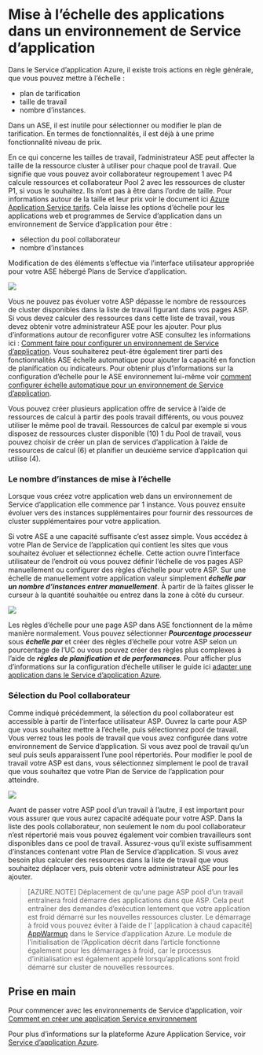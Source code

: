 <properties 
    pageTitle="Comment adapter une application dans un environnement de Service d’application" 
    description="Mise à l’échelle d’une application dans un environnement de Service d’application" 
    services="app-service" 
    documentationCenter="" 
    authors="ccompy" 
    manager="stefsch" 
    editor="jimbe"/>

<tags 
    ms.service="app-service" 
    ms.workload="na" 
    ms.tgt_pltfrm="na" 
    ms.devlang="na" 
    ms.topic="article" 
    ms.date="10/17/2016" 
    ms.author="ccompy"/>

# <a name="scaling-apps-in-an-app-service-environment"></a>Mise à l’échelle des applications dans un environnement de Service d’application #

Dans le Service d’application Azure, il existe trois actions en règle générale, que vous pouvez mettre à l’échelle :

- plan de tarification
- taille de travail 
- nombre d’instances.

Dans un ASE, il est inutile pour sélectionner ou modifier le plan de tarification.  En termes de fonctionnalités, il est déjà à une prime fonctionnalité niveau de prix.  

En ce qui concerne les tailles de travail, l’administrateur ASE peut affecter la taille de la ressource cluster à utiliser pour chaque pool de travail.  Que signifie que vous pouvez avoir collaborateur regroupement 1 avec P4 calcule ressources et collaborateur Pool 2 avec les ressources de cluster P1, si vous le souhaitez.  Ils n’ont pas à être dans l’ordre de taille.  Pour informations autour de la taille et leur prix voir le document ici [Azure Application Service tarifs][AppServicePricing].  Cela laisse les options d’échelle pour les applications web et programmes de Service d’application dans un environnement de Service d’application pour être :

- sélection du pool collaborateur
- nombre d’instances

Modification de des éléments s’effectue via l’interface utilisateur appropriée pour votre ASE hébergé Plans de Service d’application.  

![][1]

Vous ne pouvez pas évoluer votre ASP dépasse le nombre de ressources de cluster disponibles dans la liste de travail figurant dans vos pages ASP.  Si vous devez calculer des ressources dans cette liste de travail, vous devez obtenir votre administrateur ASE pour les ajouter.  Pour plus d’informations autour de reconfigurer votre ASE consultez les informations ici : [Comment faire pour configurer un environnement de Service d’application][HowtoConfigureASE].  Vous souhaiterez peut-être également tirer parti des fonctionnalités ASE échelle automatique pour ajouter la capacité en fonction de planification ou indicateurs.  Pour obtenir plus d’informations sur la configuration d’échelle pour le ASE environnement lui-même voir [comment configurer échelle automatique pour un environnement de Service d’application][ASEAutoscale].

Vous pouvez créer plusieurs application offre de service à l’aide de ressources de calcul à partir des pools travail différents, ou vous pouvez utiliser le même pool de travail.  Ressources de calcul par exemple si vous disposez de ressources cluster disponible (10) 1 du Pool de travail, vous pouvez choisir de créer un plan de services d’application à l’aide de ressources de calcul (6) et planifier un deuxième service d’application qui utilise (4).

### <a name="scaling-the-number-of-instances"></a>Le nombre d’instances de mise à l’échelle ###

Lorsque vous créez votre application web dans un environnement de Service d’application elle commence par 1 instance.  Vous pouvez ensuite évoluer vers des instances supplémentaires pour fournir des ressources de cluster supplémentaires pour votre application.   

Si votre ASE a une capacité suffisante c’est assez simple.  Vous accédez à votre Plan de Service de l’application qui contient les sites que vous souhaitez évoluer et sélectionnez échelle.  Cette action ouvre l’interface utilisateur de l’endroit où vous pouvez définir l’échelle de vos pages ASP manuellement ou configurer des règles d’échelle pour votre ASP.  Sur une échelle de manuellement votre application valeur simplement ***échelle par*** ***un nombre d’instances entrer manuellement***.  À partir de là faites glisser le curseur à la quantité souhaitée ou entrez dans la zone à côté du curseur.  

![][2] 

Les règles d’échelle pour une page ASP dans ASE fonctionnent de la même manière normalement.  Vous pouvez sélectionner ***Pourcentage processeur*** sous ***échelle par*** et créer des règles d’échelle pour votre ASP selon un pourcentage de l’UC ou vous pouvez créer des règles plus complexes à l’aide de ***règles de planification et de performances***.  Pour afficher plus d’informations sur la configuration d’échelle utiliser le guide ici [adapter une application dans le Service d’application Azure][AppScale]. 


### <a name="worker-pool-selection"></a>Sélection du Pool collaborateur ###

Comme indiqué précédemment, la sélection du pool collaborateur est accessible à partir de l’interface utilisateur ASP.  Ouvrez la carte pour ASP que vous souhaitez mettre à l’échelle, puis sélectionnez pool de travail.  Vous verrez tous les pools de travail que vous avez configurée dans votre environnement de Service d’application.  Si vous avez pool de travail qu’un seul puis seuls apparaissent l’une pool répertoriés.  Pour modifier le pool de travail votre ASP est dans, vous sélectionnez simplement le pool de travail que vous souhaitez que votre Plan de Service de l’application pour atteindre.  

![][3]

Avant de passer votre ASP pool d’un travail à l’autre, il est important pour vous assurer que vous aurez capacité adéquate pour votre ASP.  Dans la liste des pools collaborateur, non seulement le nom du pool collaborateur n’est répertorié mais vous pouvez également voir combien travailleurs sont disponibles dans ce pool de travail.  Assurez-vous qu’il existe suffisamment d’instances contenant votre Plan de Service d’application.  Si vous avez besoin plus calculer des ressources dans la liste de travail que vous souhaitez déplacer vers, puis obtenir votre administrateur ASE pour les ajouter.  

> [AZURE.NOTE] Déplacement de qu'une page ASP pool d’un travail entraînera froid démarre des applications dans que ASP.  Cela peut entraîner des demandes d’exécution lentement que votre application est froid démarré sur les nouvelles ressources cluster.  Le démarrage à froid vous pouvez éviter à l’aide de l' [application à chaud capacité] [ AppWarmup] dans le Service d’application Azure.  Le module de l’initialisation de l’Application décrit dans l’article fonctionne également pour les démarrages à froid, car le processus d’initialisation est également appelé lorsqu’applications sont froid démarré sur cluster de nouvelles ressources. 

## <a name="getting-started"></a>Prise en main

Pour commencer avec les environnements de Service d’application, voir [Comment en créer une application Service environnement][HowtoCreateASE]

Pour plus d’informations sur la plateforme Azure Application Service, voir [Service d’application Azure][AzureAppService].

<!--Image references-->
[1]: ./media/app-service-web-scale-a-web-app-in-an-app-service-environment/aseappscale-aspblade.png
[2]: ./media/app-service-web-scale-a-web-app-in-an-app-service-environment/aseappscale-manualscale.png
[3]: ./media/app-service-web-scale-a-web-app-in-an-app-service-environment/aseappscale-sizescale.png

<!--Links-->
[WhatisASE]: http://azure.microsoft.com/documentation/articles/app-service-app-service-environment-intro/
[ScaleWebapp]: http://azure.microsoft.com/documentation/articles/web-sites-scale/
[HowtoCreateASE]: http://azure.microsoft.com/documentation/articles/app-service-web-how-to-create-an-app-service-environment/
[HowtoConfigureASE]: http://azure.microsoft.com/documentation/articles/app-service-web-configure-an-app-service-environment/
[CreateWebappinASE]: http://azure.microsoft.com/documentation/articles/app-service-web-how-to-create-a-web-app-in-an-ase/
[Appserviceplans]: http://azure.microsoft.com/documentation/articles/azure-web-sites-web-hosting-plans-in-depth-overview/
[AppServicePricing]: http://azure.microsoft.com/pricing/details/app-service/ 
[AzureAppService]: http://azure.microsoft.com/documentation/articles/app-service-value-prop-what-is/
[ASEAutoscale]: http://azure.microsoft.com/documentation/articles/app-service-environment-auto-scale/
[AppScale]: http://azure.microsoft.com/documentation/articles/web-sites-scale/
[AppWarmup]: http://ruslany.net/2015/09/how-to-warm-up-azure-web-app-during-deployment-slots-swap/
